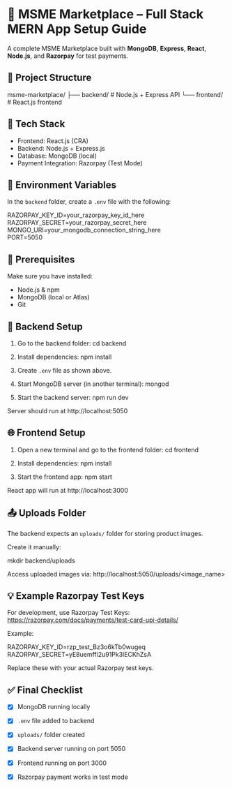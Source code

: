 # 🛒 MSME Marketplace – Full Stack MERN App Setup Guide

A complete MSME Marketplace built with **MongoDB**, **Express**, **React**, **Node.js**, and **Razorpay** for test payments.

## 📁 Project Structure

msme-marketplace/
├── backend/       # Node.js + Express API
└── frontend/      # React.js frontend

## 🧰 Tech Stack

- Frontend: React.js (CRA)
- Backend: Node.js + Express.js
- Database: MongoDB (local)
- Payment Integration: Razorpay (Test Mode)

## 🔐 Environment Variables

In the `backend` folder, create a `.env` file with the following:

RAZORPAY_KEY_ID=your_razorpay_key_id_here  
RAZORPAY_SECRET=your_razorpay_secret_here  
MONGO_URI=your_mongodb_connection_string_here  
PORT=5050


## 🧪 Prerequisites

Make sure you have installed:

- Node.js & npm
- MongoDB (local or Atlas)
- Git

## 🚀 Backend Setup

1. Go to the backend folder:
   cd backend

2. Install dependencies:
   npm install

3. Create `.env` file as shown above.

4. Start MongoDB server (in another terminal):
   mongod

5. Start the backend server:
   npm run dev

Server should run at http://localhost:5050

## 🌐 Frontend Setup

1. Open a new terminal and go to the frontend folder:
   cd frontend

2. Install dependencies:
   npm install

3. Start the frontend app:
   npm start

React app will run at http://localhost:3000

## 📤 Uploads Folder

The backend expects an `uploads/` folder for storing product images.

Create it manually:

mkdir backend/uploads

Access uploaded images via:
http://localhost:5050/uploads/<image_name>

## 💡 Example Razorpay Test Keys

For development, use Razorpay Test Keys:  
https://razorpay.com/docs/payments/test-card-upi-details/

Example:

RAZORPAY_KEY_ID=rzp_test_Bz3o6kTb0wugeq  
RAZORPAY_SECRET=yE8uemffi2u91Pk3lECKhZsA

Replace these with your actual Razorpay test keys.

## ✅ Final Checklist

- [x] MongoDB running locally  
- [x] `.env` file added to backend  
- [x] `uploads/` folder created  
- [x] Backend server running on port 5050  
- [x] Frontend running on port 3000  
- [x] Razorpay payment works in test mode



